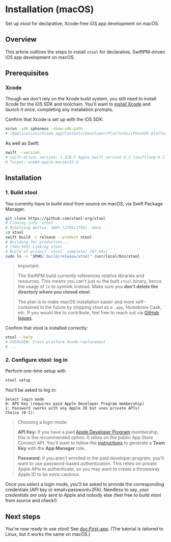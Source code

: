 # Installation (macOS)

Set up xtool for declarative, Xcode-free iOS app development on macOS.

## Overview

This article outlines the steps to install `xtool` for declarative, SwiftPM-driven iOS app development on macOS.

## Prerequisites

### Xcode

Though we don't rely on the Xcode build system, you still need to install Xcode for the iOS SDK and toolchain. You'll want to [install Xcode](https://developer.apple.com/xcode/) and launch it once, completing any installation prompts.

Confirm that Xcode is set up with the iOS SDK:

```bash
xcrun -sdk iphoneos -show-sdk-path
# /Applications/Xcode.app/Contents/Developer/Platforms/iPhoneOS.platform/Developer/SDKs/iPhoneOS18.4.sdk
```

As well as Swift:

```bash
swift --version
# swift-driver version: 1.120.5 Apple Swift version 6.1 (swiftlang-6.1.0.110.21 clang-1700.0.13.3)
# Target: arm64-apple-macosx15.0
```

## Installation

### 1. Build xtool

You currently have to build xtool from source on macOS, via Swift Package Manager.

```bash
git clone https://github.com/xtool-org/xtool
# Cloning into 'xtool'...
# Resolving deltas: 100% (1795/1795), done.
cd xtool
swift build -c release --product xtool
# Building for production...
# [503/503] Linking xtool
# Build of product 'xtool' complete! (67.64s)
sudo ln -s "$PWD/.build/release/xtool" /usr/local/bin/xtool
```

> Important:
>
> The SwiftPM build currently references relative libraries and resources. This means you can't just `mv` the built `xtool` binary, hence the usage of `ln` to symlink instead. Make sure you **don't delete the directory where you cloned xtool**.
>
> The plan is to make macOS installation easier and more self-contained in the future by shipping xtool as a `.app`, Homebrew Cask, etc. If you would like to contribute, feel free to reach out via [GitHub Issues](https://github.com/xtool-org/xtool/issues/new).

Confirm that xtool is installed correctly:

```bash
xtool --help
# OVERVIEW: Cross-platform Xcode replacement
# ...
```

### 2. Configure xtool: log in

Perform one-time setup with

```bash
xtool setup
```

You'll be asked to log in:

```
Select login mode
0: API Key (requires paid Apple Developer Program membership)
1: Password (works with any Apple ID but uses private APIs)
Choice (0-1):
```

> Choosing a login mode:
>
> **API Key:** If you have a paid [Apple Developer Program](https://developer.apple.com/programs/enroll/) membership, this is the recommended option. It relies on the public App Store Connect API. You'll want to follow the [instructions](https://developer.apple.com/documentation/appstoreconnectapi/creating-api-keys-for-app-store-connect-api) to generate a **Team Key** with the **App Manager** role.
>
> **Password:** If you aren't enrolled in the paid developer program, you'll want to use password-based authentication. This relies on private Apple APIs to authenticate, so you may want to create a throwaway Apple ID to be extra cautious.

Once you select a login mode, you'll be asked to provide the corresponding credentials (API key or email+password+2FA). Needless to say, *your credentials are only sent to Apple* and nobody else (feel free to build xtool from source and check!)

## Next steps

You're now ready to use xtool! See <doc:First-app>. (The tutorial is tailored to Linux, but it works the same on macOS.)
